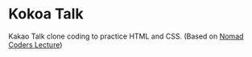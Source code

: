 # Kokoa Talk

Kakao Talk clone coding to practice HTML and CSS.
(Based on [Nomad Coders Lecture](https://nomadcoders.co/kokoa-clone))
